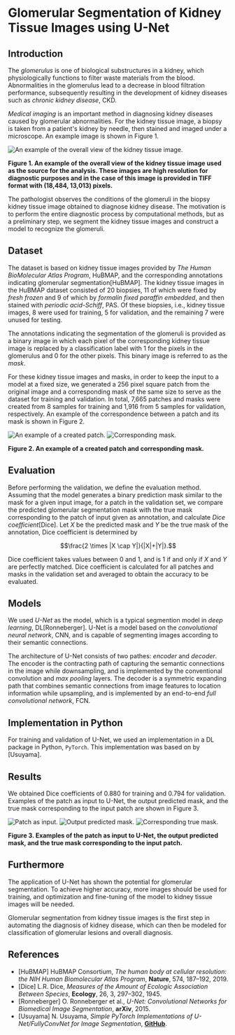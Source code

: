 # Glomerular Segmentation of Kidney Tissue Images using U-Net

## Introduction

The *glomerulus* is one of biological substructures in a kidney, which physiologically functions to filter waste materials from the blood. Abnormalities in the glomerulus lead to a decrease in blood filtration performance, subsequently resulting in the development of kidney diseases such as *chronic kidney disease*, CKD.

*Medical imaging* is an important method in diagnosing kidney diseases caused by glomerular abnormalities. For the kidney tissue image, a biopsy is taken from a patient's kidney by needle, then stained and imaged under a microscope. An example image is shown in Figure 1.

![An example of the overall view of the kidney tissue image.](figure/microscopic_image.png)

**Figure 1. An example of the overall view of the kidney tissue image used as the source for the analysis. These images are high resolution for diagnostic purposes and in the case of this image is provided in TIFF format with (18,484, 13,013) pixels.**

The pathologist observes the conditions of the glomeruli in the biopsy kidney tissue image obtained to diagnose kidney disease. The motivation is to perform the entire diagnostic process by computational methods, but as a preliminary step, we segment the kidney tissue images and construct a model to recognize the glomeruli.

## Dataset

The dataset is based on kidney tissue images provided by *The Human BioMolecular Atlas Program*, HuBMAP, and the corresponding annotations indicating glomerular segmentation[HuBMAP]. The kidney tissue images in the HuBMAP dataset consisted of 20 biopsies, 11 of which were fixed by *fresh frozen* and 9 of which by *formalin fixed paraffin embedded*, and then stained with *periodic acid-Schiff*, PAS. Of these biopsies, i.e., kidney tissue images, 8 were used for training, 5 for validation, and the remaining 7 were unused for testing.

The annotations indicating the segmentation of the glomeruli is provided as a binary image in which each pixel of the corresponding kidney tissue image is replaced by a classification label with 1 for the pixels in the glomerulus and 0 for the other pixels. This binary image is referred to as the *mask*.

For these kidney tissue images and masks, in order to keep the input to a model at a fixed size, we generated a 256 pixel square patch from the original image and a corresponding mask of the same size to serve as the dataset for training and validation. In total, 7,665 patches and masks were created from 8 samples for training and 1,916 from 5 samples for validation, respectively. An example of the correspondence between a patch and its mask is shown in Figure 2.

![An example of a created patch.](figure/source.png)
![Corresponding mask.](figure/mask.png)

**Figure 2. An example of a created patch and corresponding mask.**

## Evaluation

Before performing the validation, we define the evaluation method. Assuming that the model generates a binary prediction mask similar to the mask for a given input image, for a patch in the validation set, we compare the predicted glomerular segmentation mask with the true mask corresponding to the patch of input given as annotation, and calculate *Dice coefficient*[Dice].
Let $X$ be the predicted mask and $Y$ be the true mask of the annotation, Dice coefficient is determined by
```math
\frac{2 \times |X \cap Y|}{|X|+|Y|}.
```
Dice coefficient takes values between 0 and 1, and is 1 if and only if $X$ and $Y$ are perfectly matched. Dice coefficient is calculated for all patches and masks in the validation set and averaged to obtain the accuracy to be evaluated.

## Models

We used *U-Net* as the model, which is a typical segmention model in *deep learning*, DL[Ronneberger]. U-Net is a model based on the *convolutional neural network*, CNN, and is capable of segmenting images according to their semantic connections.

The architecture of U-Net consists of two pathes: *encoder* and *decoder*. The encoder is the contracting path of capturing the semantic connections in the image while downsampling, and is implemented by the conventional convolution and *max pooling* layers. The decoder is a symmetric expanding path that combines semantic connections from image features to location information while upsampling, and is implemented by an end-to-end *full convolutional network*, FCN.

## Implementation in Python

For training and validation of U-Net, we used an implementation in a DL package in Python, `PyTorch`.
This implementation was based on by [Usuyama].

## Results

We obtained Dice coefficients of 0.880 for training and 0.794 for validation.
Examples of the patch as input to U-Net, the output predicted mask, and the true mask corresponding to the input patch are shown in Figure 3.

![Patch as input.](figure/source.png)
![Output predicted mask.](figure/predicted.png)
![Corresponding true mask.](figure/mask.png)

**Figure 3. Examples of the patch as input to U-Net, the output predicted mask, and the true mask corresponding to the input patch.**

## Furthermore

The application of U-Net has shown the potential for glomerular segmentation. To achieve higher accuracy, more images should be used for training, and optimization and fine-tuning of the model to kidney tissue images will be needed.

Glomerular segmentation from kidney tissue images is the first step in automating the diagnosis of kidney disease, which can then be modeled for classification of glomerular lesions and overall diagnosis.

## References

- [HuBMAP] HuBMAP Consortium, *The human body at cellular resolution: the NIH Human Biomolecular Atlas Program*, **Nature**, 574, 187–192, 2019.
- [Dice] L.R. Dice, *Measures of the Amount of Ecologic Association Between Species*, **Ecology**, 26, 3, 297–302, 1945.
- [Ronneberger] O. Ronneberger et al., *U-Net: Convolutional Networks for Biomedical Image Segmentation*, **arXiv**, 2015.
- [Usuyama] N. Usuyama, *Simple PyTorch Implementations of U-Net/FullyConvNet for Image Segmentation*, [**GitHub**](https://github.com/usuyama/pytorch-unet).
